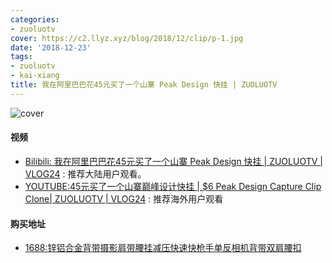 ```yaml
---
categories:
- zuoluotv
cover: https://c2.llyz.xyz/blog/2018/12/clip/p-1.jpg
date: '2018-12-23'
tags:
- zuoluotv
- kai-xiang
title: 我在阿里巴巴花45元买了一个山寨 Peak Design 快挂 | ZUOLUOTV
---
```


![cover](https://c2.llyz.xyz/blog/2018/12/clip/p-1.jpg)

#### 视频

- [Bilibili: 我在阿里巴巴花45元买了一个山寨 Peak Design 快挂 | ZUOLUOTV | VLOG24](https://space.bilibili.com/7388950?) : 推荐大陆用户观看。
- [YOUTUBE:45元买了一个山寨巅峰设计快挂 | $6 Peak Design Capture Clip Clone| ZUOLUOTV | VLOG24](https://www.youtube.com/watch?v=Rb2l4e-jEXI) : 推荐海外用户观看

#### 购买地址

- [1688:锌铝合金背带摄影肩带腰挂减压快速快枪手单反相机背带双肩腰扣](https://detail.1688.com/offer/562993005682.html?spm=a360q.8274423.1130995625.21.49c84c9aE5jtAq)
